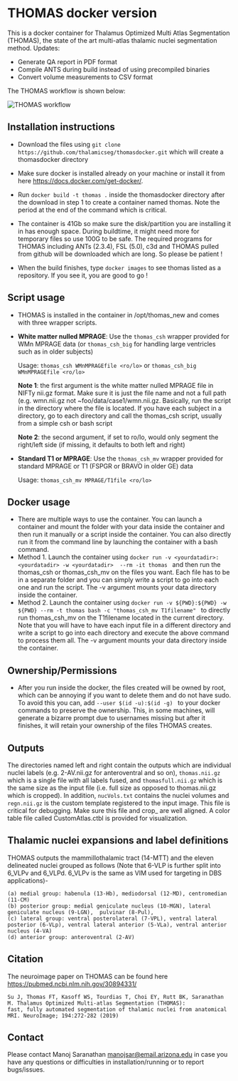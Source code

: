 # THOMAS docker version
This is a docker container for Thalamus Optimized Multi Atlas Segmentation (THOMAS), the state of the art multi-atlas thalamic nuclei segmentation method. Updates:

- Generate QA report in PDF format
- Compile ANTS during build instead of using precompiled binaries
- Convert volume measurements to CSV format

The THOMAS workflow is shown below:

![THOMAS workflow](THOMAS.jpg "Workflow")

## Installation instructions
- Download the files using ```git clone https://github.com/thalamicseg/thomasdocker.git``` which will create a thomasdocker directory

- Make sure docker is installed already on your machine or install it from here https://docs.docker.com/get-docker/.  
- Run ```docker build -t thomas .``` inside the thomasdocker directory after the download in step 1 to create a container named thomas. Note the period at the end of the command which is critical.

- The container is 41Gb so make sure the disk/partition you are installing it in has enough space. During buildtime, it might need more for temporary files so use 100G to be safe. The required programs for THOMAS including ANTs (2.3.4), FSL (5.0), c3d and THOMAS pulled from github will be downloaded which are long. So please be patient !

- When the build finishes, type ```docker images``` to see thomas listed as a repository. If you see it, you are good to go !

## Script usage
- THOMAS is installed in the container in /opt/thomas_new and comes with three wrapper scripts.
- **White matter nulled MPRAGE**: Use the ```thomas_csh``` wrapper provided for WMn MPRAGE data (or ```thomas_csh_big``` for handling large ventricles such as in older subjects)
  
  Usage: ```thomas_csh WMnMPRAGEfile <ro/lo>```  or ```thomas_csh_big WMnMPRAGEfile <ro/lo> ```

  **Note 1**: the first argument is the white matter nulled MPRAGE file in NIFTy nii.gz format. Make sure it is just the file name and not a full path (e.g. wmn.nii.gz not ~foo/data/case1/wmn.nii.gz. Basically, run the script in the directory where the file is located. If you have each subject in a directory, go to each directory and call the thomas_csh script, usually from a simple csh or bash script
  
  **Note 2**: the second argument, if set to ro/lo, would only segment the right/left side (if missing, it defaults to both left and right)
- **Standard T1 or MPRAGE**: Use the ```thomas_csh_mv``` wrapper provided for standard MPRAGE or T1 (FSPGR or BRAVO in older GE) data

  Usage: ```thomas_csh_mv MPRAGE/T1file <ro/lo>``` 
  
## Docker usage
- There are multiple ways to use the container. You can launch a container and mount the folder with your data inside the container and then run it manually or a script inside the container. You can also directly run it from the command line by launching the container with a bash command.
- Method 1. Launch the container using ```docker run -v <yourdatadir>:<yourdatadir> -w <yourdatadir>  --rm -it thomas ``` and then run the thomas_csh or thomas_csh_mv on the files you want. Each file has to be in a separate folder and you can simply write a script to go into each one and run the script. The -v argument mounts your data directory inside the container.
- Method 2. Launch the container using ```docker run -v ${PWD}:${PWD} -w ${PWD} --rm -t thomas bash -c "thomas_csh_mv T1filename" ``` to directly run thomas_csh_mv on the T1filename located in the current directory. Note that you will have to have each input file in a different directory and write a script to go into each directory and execute the above command to process them all. The -v argument mounts your data directory inside the container.

## Ownership/Permissions
- After you run inside the docker, the files created will be owned by root, which can be annoying if you want to delete them and do not have sudo. To avoid this you can, add ```--user $(id -u):$(id -g) ``` to your docker commands to preserve the ownership. This, in some machines, will generate a bizarre prompt due to usernames missing but after it finishes, it will retain your ownership of the files THOMAS creates.

## Outputs
The directories named left and right contain the outputs which are individual nuclei labels (e.g. 2-AV.nii.gz for anteroventral and so on), ```thomas.nii.gz``` which is a single file with all labels fused, and ```thomasfull.nii.gz``` which is the same size as the input file (i.e. full size as opposed to thomas.nii.gz which is cropped). In addition, ```nucVols.txt``` contains the nuclei volumes and ```regn.nii.gz``` is the custom template registered to the input image. This file is critical for debugging. Make sure this file and crop_<inputfilename> are well aligned. A color table file called CustomAtlas.ctbl is provided for visualization.

## Thalamic nuclei expansions and label definitions
THOMAS outputs the mammillothalamic tract (14-MTT) and the eleven delineated nuclei grouped as follows (Note that 6-VLP is further split into 6_VLPv and 6_VLPd. 6_VLPv is the same as VIM used for targeting in DBS applications)-

	(a) medial group: habenula (13-Hb), mediodorsal (12-MD), centromedian (11-CM) 
	(b) posterior group: medial geniculate nucleus (10-MGN), lateral geniculate nucleus (9-LGN),  pulvinar (8-Pul),
	(c) lateral group: ventral posterolateral (7-VPL), ventral lateral posterior (6-VLp), ventral lateral anterior (5-VLa), ventral anterior nucleus (4-VA)
	(d) anterior group: anteroventral (2-AV)


## Citation
The neuroimage paper on THOMAS can be found here https://pubmed.ncbi.nlm.nih.gov/30894331/

	Su J, Thomas FT, Kasoff WS, Tourdias T, Choi EY, Rutt BK, Saranathan M. Thalamus Optimized Multi-atlas Segmentation (THOMAS):
	fast, fully automated segmentation of thalamic nuclei from anatomical MRI. NeuroImage; 194:272-282 (2019)

## Contact
Please contact Manoj Saranathan manojsar@email.arizona.edu in case you have any questions or difficulties in installation/running or to report bugs/issues. 

